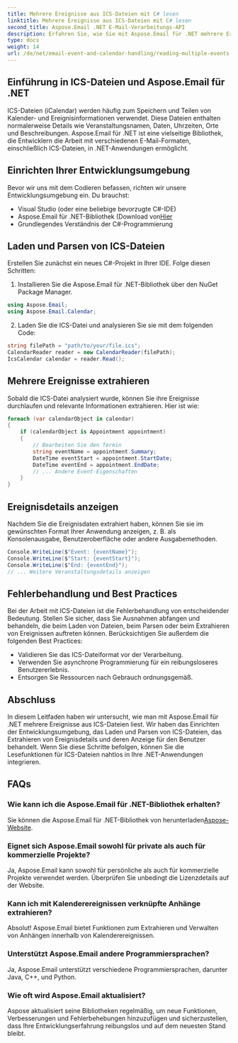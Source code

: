 ```yaml
---
title: Mehrere Ereignisse aus ICS-Dateien mit C# lesen
linktitle: Mehrere Ereignisse aus ICS-Dateien mit C# lesen
second_title: Aspose.Email .NET E-Mail-Verarbeitungs-API
description: Erfahren Sie, wie Sie mit Aspose.Email für .NET mehrere Ereignisse aus ICS-Dateien extrahieren. Eine Schritt-für-Schritt-Anleitung mit Codebeispielen für effizientes Eventmanagement.
type: docs
weight: 14
url: /de/net/email-event-and-calendar-handling/reading-multiple-events-from-ics-files-with-csharp/
---
```


## Einführung in ICS-Dateien und Aspose.Email für .NET

ICS-Dateien (iCalendar) werden häufig zum Speichern und Teilen von Kalender- und Ereignisinformationen verwendet. Diese Dateien enthalten normalerweise Details wie Veranstaltungsnamen, Daten, Uhrzeiten, Orte und Beschreibungen. Aspose.Email für .NET ist eine vielseitige Bibliothek, die Entwicklern die Arbeit mit verschiedenen E-Mail-Formaten, einschließlich ICS-Dateien, in .NET-Anwendungen ermöglicht.

## Einrichten Ihrer Entwicklungsumgebung

Bevor wir uns mit dem Codieren befassen, richten wir unsere Entwicklungsumgebung ein. Du brauchst:

- Visual Studio (oder eine beliebige bevorzugte C#-IDE)
-  Aspose.Email für .NET-Bibliothek (Download von[Hier](https://releases.aspose.com/email/net)
- Grundlegendes Verständnis der C#-Programmierung

## Laden und Parsen von ICS-Dateien

Erstellen Sie zunächst ein neues C#-Projekt in Ihrer IDE. Folge diesen Schritten:

1. Installieren Sie die Aspose.Email für .NET-Bibliothek über den NuGet Package Manager.
   
```csharp
using Aspose.Email;
using Aspose.Email.Calendar;
```

2. Laden Sie die ICS-Datei und analysieren Sie sie mit dem folgenden Code:

```csharp
string filePath = "path/to/your/file.ics";
CalendarReader reader = new CalendarReader(filePath);
IcsCalendar calendar = reader.Read();
```

## Mehrere Ereignisse extrahieren

Sobald die ICS-Datei analysiert wurde, können Sie ihre Ereignisse durchlaufen und relevante Informationen extrahieren. Hier ist wie:

```csharp
foreach (var calendarObject in calendar)
{
    if (calendarObject is Appointment appointment)
    {
        // Bearbeiten Sie den Termin
        string eventName = appointment.Summary;
        DateTime eventStart = appointment.StartDate;
        DateTime eventEnd = appointment.EndDate;
        // ... Andere Event-Eigenschaften
    }
}
```

## Ereignisdetails anzeigen

Nachdem Sie die Ereignisdaten extrahiert haben, können Sie sie im gewünschten Format Ihrer Anwendung anzeigen, z. B. als Konsolenausgabe, Benutzeroberfläche oder andere Ausgabemethoden.

```csharp
Console.WriteLine($"Event: {eventName}");
Console.WriteLine($"Start: {eventStart}");
Console.WriteLine($"End: {eventEnd}");
// ... Weitere Veranstaltungsdetails anzeigen
```

## Fehlerbehandlung und Best Practices

Bei der Arbeit mit ICS-Dateien ist die Fehlerbehandlung von entscheidender Bedeutung. Stellen Sie sicher, dass Sie Ausnahmen abfangen und behandeln, die beim Laden von Dateien, beim Parsen oder beim Extrahieren von Ereignissen auftreten können. Berücksichtigen Sie außerdem die folgenden Best Practices:

- Validieren Sie das ICS-Dateiformat vor der Verarbeitung.
- Verwenden Sie asynchrone Programmierung für ein reibungsloseres Benutzererlebnis.
- Entsorgen Sie Ressourcen nach Gebrauch ordnungsgemäß.

## Abschluss

In diesem Leitfaden haben wir untersucht, wie man mit Aspose.Email für .NET mehrere Ereignisse aus ICS-Dateien liest. Wir haben das Einrichten der Entwicklungsumgebung, das Laden und Parsen von ICS-Dateien, das Extrahieren von Ereignisdetails und deren Anzeige für den Benutzer behandelt. Wenn Sie diese Schritte befolgen, können Sie die Lesefunktionen für ICS-Dateien nahtlos in Ihre .NET-Anwendungen integrieren.

## FAQs

### Wie kann ich die Aspose.Email für .NET-Bibliothek erhalten?

 Sie können die Aspose.Email für .NET-Bibliothek von herunterladen[Aspose-Website](https://releases.aspose.com/email/net).

### Eignet sich Aspose.Email sowohl für private als auch für kommerzielle Projekte?

Ja, Aspose.Email kann sowohl für persönliche als auch für kommerzielle Projekte verwendet werden. Überprüfen Sie unbedingt die Lizenzdetails auf der Website.

### Kann ich mit Kalenderereignissen verknüpfte Anhänge extrahieren?

Absolut! Aspose.Email bietet Funktionen zum Extrahieren und Verwalten von Anhängen innerhalb von Kalenderereignissen.

### Unterstützt Aspose.Email andere Programmiersprachen?

Ja, Aspose.Email unterstützt verschiedene Programmiersprachen, darunter Java, C++, und Python.

### Wie oft wird Aspose.Email aktualisiert?

Aspose aktualisiert seine Bibliotheken regelmäßig, um neue Funktionen, Verbesserungen und Fehlerbehebungen hinzuzufügen und sicherzustellen, dass Ihre Entwicklungserfahrung reibungslos und auf dem neuesten Stand bleibt.